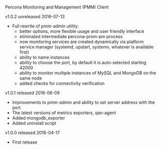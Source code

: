 Percona Monitoring and Management (PMM) Client

v1.0.2 unreleased 2016-07-13

* Full rewrite of pmm-admin utility:
  * better options, more flexible usage and user friendly interface
  * eliminated intermediate percona-prom-pm process
  * now monitoring services are created dynamically via platform service manager (systemd, upstart, systemv, whatever is available first)
  * ability to name instances
  * ability to choose the port, by default it is auto-selected starting 42000
  * ability to monitor multiple instances of MySQL and MongoDB on the same node
  * added checks for connectivity verification

v1.0.1 released 2016-06-09

* Improvements to pmm-admin and ability to set server address with the port
* The latest versions of metrics exporters, qan-agent
* Added mongodb_exporter
* Added uninstall script

v1.0.0 released 2016-04-17

* First release
